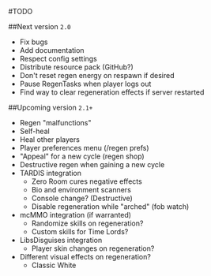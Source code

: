 #TODO

##Next version `2.0`
* Fix bugs
* Add documentation
* Respect config settings
* Distribute resource pack (GitHub?)
* Don't reset regen energy on respawn if desired
* Pause RegenTasks when player logs out
* Find way to clear regeneration effects if server restarted

##Upcoming version `2.1+`
* Regen "malfunctions"
* Self-heal
* Heal other players
* Player preferences menu (/regen prefs)
* "Appeal" for a new cycle (regen shop)
* Destructive regen when gaining a new cycle
* TARDIS integration
    * Zero Room cures negative effects
    * Bio and environment scanners
    * Console change? (Destructive)
    * Disable regeneration while "arched" (fob watch)
* mcMMO integration (if warranted)
    * Randomize skills on regeneration?
    * Custom skills for Time Lords?
* LibsDisguises integration
    * Player skin changes on regeneration?
* Different visual effects on regeneration?
    * Classic White
